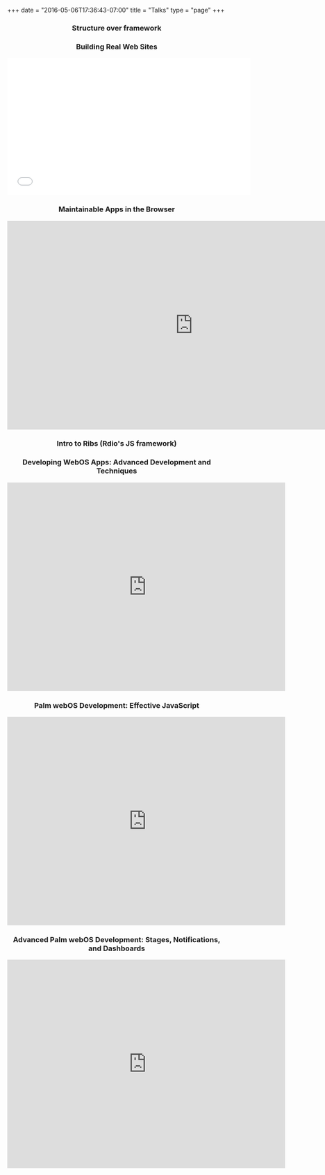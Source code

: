 +++
date = "2016-05-06T17:36:43-07:00"
title = "Talks"
type = "page"
+++

<center>
    <h3>Structure over framework</h3>
    <script async class="speakerdeck-embed" data-id="6bab5e3090fd0131a0573ef48a8c875d" data-ratio="1.77777777777778" src="//speakerdeck.com/assets/embed.js"></script>
    <h3>Building Real Web Sites</h3>
    <iframe width="560" height="315" src="//www.youtube.com/embed/uAWxUV-d-dQ?list=PLcEFyjv8seq5Zrzge1TkUjapvjxcilVNU" frameborder="0" allowfullscreen></iframe>
    <h3>Maintainable Apps in the Browser</h3>
    <iframe width="853" height="480" src="https://www.youtube.com/embed/TB-l2nF67iU" frameborder="0" allowfullscreen></iframe>
    <h3>Intro to Ribs (Rdio's JS framework)</h3>
    <script async class="speakerdeck-embed" data-id="9baeef2098ba0130d643163cbe5790f5" data-ratio="1.2994923857868" src="//speakerdeck.com/assets/embed.js"></script>
    <h3>Developing WebOS Apps: Advanced Development and Techniques</h3>
    <iframe width="640" height="480" src="https://www.youtube.com/embed/KNtGdUk2uzI" frameborder="0" allowfullscreen></iframe>
    <h3>Palm webOS Development: Effective JavaScript</h3>
    <iframe width="640" height="480" src="https://www.youtube.com/embed/RSQ6minKupU" frameborder="0" allowfullscreen></iframe>
    <h3>Advanced Palm webOS Development: Stages, Notifications, and Dashboards</h3>
    <iframe width="640" height="480" src="https://www.youtube.com/embed/HuvxpI9MHPg" frameborder="0" allowfullscreen></iframe>
</center>
